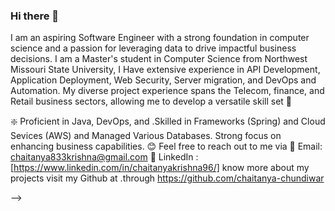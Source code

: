 ### Hi there 👋

 I am an aspiring Software Engineer with a strong foundation in computer science and a passion for leveraging data to drive impactful business decisions. I am a Master's student in Computer Science from Northwest Missouri State University, I Have extensive experience in API Development, Application Deployment, Web Security, Server migration, and DevOps and Automation. My diverse project experience spans the Telecom, finance, and Retail business sectors, allowing me to develop a versatile skill set 🚀

❇️ Proficient in Java, DevOps, and .Skilled in Frameworks (Spring) and Cloud Sevices (AWS) and Managed Various Databases. Strong focus on enhancing business capabilities.
😊 Feel free to reach out to me via 📍 Email: chaitanya833krishna@gmail.com 📍 LinkedIn : [https://www.linkedin.com/in/chaitanyakrishna96/] know more about my projects visit my Github at .through https://github.com/chaitanya-chundiwar 

-->
